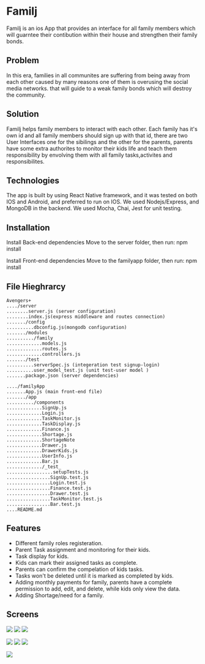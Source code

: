 # Familj

Familj is an ios App that provides an interface for all family members which will guarntee their contibution within their house and strengthen their family bonds.

## Problem
In this era, families in all communites are suffering from being away from each other caused by many reasons one of them is overusing the social media networks.
that will guide to a weak family bonds which will destroy the community.

## Solution
Familj helps family members to interact with each other. 
Each family has it's own id and all family members should sign up with that id, there are two User Interfaces one for the sibilings and the other for the parents, parents have some extra authorites to monitor their kids life and teach them responsibility by envolving them with all family tasks,activites and responsibilites.

## Technologies
The app is built by using React Native framework, and it was tested on both IOS and Android, and preferred to run on IOS. We used Nodejs/Express, and MongoDB in the backend. We used Mocha, Chai, Jest for unit testing. 
    
    
## Installation

Install Back-end dependencies
Move to the server folder, then run:
npm install

Install Front-end dependencies
Move to the familyapp folder, then run:
npm install

## File Hieghrarcy  
    Avengers+
    ..../server
    ........server.js (server configuration)
    ........index.js(express middleware and routes connection)
    ......./config
    ..........dbconfig.js(mongodb configuration)
    ......./modules
    ........../family
    .............models.js
    .............routes.js
    .............controllers.js
    ......./test
    ..........serverSpec.js (integeration test signup-login)
    ..........user_model_test.js (unit test-user model )
    .......package.json (server dependencies)
    
    ..../familyApp
    .......App.js (main front-end file)
    ......./app
    ........../components
    .............SignUp.js
    .............Login.js
    .............TaskMonitor.js
    .............TaskDisplay.js
    .............Finance.js
    .............Shortage.js
    .............ShortageNote
    .............Drawer.js
    .............DrawerKids.js
    .............UserInfo.js
    .............Bar.js
    ............./_test_
    .................setupTests.js
    ................SignUp.test.js
    ................Login.test.js
    ................Finance.test.js
    ................Drawer.test.js
    ................TaskMonitor.test.js
    ................Bar.test.js
    ....README.md
    

## Features
- Different family roles registeration.
- Parent Task assignment and monitoring for their kids.
- Task display for kids.
- Kids can mark their assigned tasks as complete.
- Parents can confirm the compelation of kids tasks.
- Tasks won't be deleted until it is marked as completed by kids.
- Adding monthly payments for family, parents have a complete permission to add, edit, and delete, while kids only view the data.
- Adding Shortage/need for a family.



## Screens

![](https://i.imgur.com/wfESssm.png)      ![](https://i.imgur.com/QjV8DdC.png) ![](https://i.imgur.com/3hBthax.png)

![](https://i.imgur.com/3kvdNSO.png) ![](https://i.imgur.com/SSSLOUS.png) ![](https://i.imgur.com/daWRBhi.png)


![](https://i.imgur.com/cmlALOm.png)



